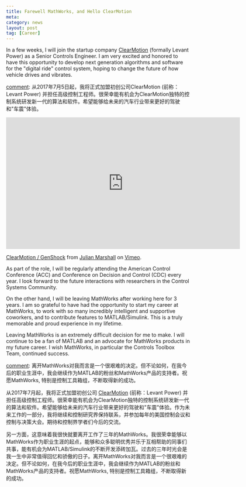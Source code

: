 ```yaml
---
title: Farewell MathWorks, and Hello ClearMotion
meta: 
category: news
layout: post
tag: [Career]
---
```


In a few weeks, I will join the startup company [ClearMotion](https://clearmotion.com) (formally Levant Power) as a Senior Controls Engineer. I am very excited and honored to have this opportunity to develop next generation algorithms and software for the "digital ride" control system, hoping to change the future of how vehicle drives and vibrates.

[comment]: 从2017年7月5日起，我将正式加盟初创公司ClearMotion (前称：Levant Power) 并担任高级控制工程师。很荣幸能有机会为ClearMotion独特的控制系统研发新一代的算法和软件。希望能够给未来的汽车行业带来更好的驾驶和"车震"体验。

<iframe src="https://player.vimeo.com/video/148620125?color=ffffff" width="640" height="360" frameborder="0" webkitallowfullscreen mozallowfullscreen allowfullscreen></iframe>
<p><a href="https://vimeo.com/148620125">ClearMotion / GenShock</a> from <a href="https://vimeo.com/julianmarshall">Julian Marshall</a> on <a href="https://vimeo.com">Vimeo</a>.</p>

As part of the role, I will be regularly attending the American Control Conference (ACC) and Conference on Decision and Control (CDC) every year. I look forward to the future interactions with researchers in the Control Systems Community.

[comment]: 作为未来工作的一部分，我将继续和控制研究界保持联系，并参加每年的美国控制会议和控制与决策大会。期待和控制界学者们今后的交流。

On the other hand, I will be leaving MathWorks after working here for 3 years. I am so grateful to have had the opportunity to start my career at MathWorks, to work with so many incredibly intelligent and supportive coworkers, and to contribute features to MATLAB/Simulink. This is a truly memorable and proud experience in my lifetime. 

[comment]: 另一方面，这意味着我很快就要离开工作的三年的MathWorks。我很荣幸能够以MathWorks作为职业生涯的起点，能够和众多聪明优秀并乐于互相帮助的同事们共事，能有机会为MATLAB/Simulink的不断开发添砖加瓦。过去的三年时光会是我一生中非常值得回忆和骄傲的日子。

Leaving MathWorks is an extremely difficult decision for me to make. I will continue to be a fan of MATLAB and an advocate for MathWorks products in my future career. I wish MathWorks, in particular the Controls Toolbox Team, continued success.

[comment]: 离开MathWorks对我而言是一个很艰难的决定。但不论如何，在我今后的职业生涯中，我会继续作为MATLAB的粉丝和MathWorks产品的支持者。祝愿MathWorks, 特别是控制工具箱组，不断取得新的成功。

从2017年7月起，我将正式加盟初创公司 [ClearMotion](https://clearmotion.com) (前称：Levant Power) 并担任高级控制工程师。很荣幸能有机会为ClearMotion独特的控制系统研发新一代的算法和软件。希望能够给未来的汽车行业带来更好的驾驶和"车震"体验。作为未来工作的一部分，我将继续和控制研究界保持联系，并参加每年的美国控制会议和控制与决策大会。期待和控制界学者们今后的交流。

另一方面，这意味着我很快就要离开工作了三年的MathWorks。我很荣幸能够以MathWorks作为职业生涯的起点，能够和众多聪明优秀并乐于互相帮助的同事们共事，能有机会为MATLAB/Simulink的不断开发添砖加瓦。过去的三年时光会是我一生中非常值得回忆和骄傲的日子。离开MathWorks对我而言是一个很艰难的决定。但不论如何，在我今后的职业生涯中，我会继续作为MATLAB的粉丝和MathWorks产品的支持者。祝愿MathWorks, 特别是控制工具箱组，不断取得新的成功。
